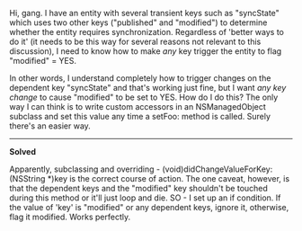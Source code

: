 Hi, gang. I have an entity with several transient keys such as "syncState" which uses two other keys ("published" and "modified") to determine whether the entity requires synchronization. Regardless of 'better ways to do it' (it needs to be this way for several reasons not relevant to this discussion), I need to know how to make *any* key trigger the entity to flag "modified" = YES.

In other words, I understand completely how to trigger changes on the dependent key "syncState" and that's working just fine, but I want *any key change* to cause "modified" to be set to YES. How do I do this? The only way I can think is to write custom accessors in an NSManagedObject subclass and set this value any time a     setFoo: method is called. Surely there's an easier way.

----

**Solved**

Apparently, subclassing and overriding     - (void)didChangeValueForKey:(NSString *)key is the correct course of action. The one caveat, however, is that the dependent keys and the "modified" key shouldn't be touched during this method or it'll just loop and die. SO - I set up an if condition. If the value of 'key' is "modified" or any dependent keys, ignore it, otherwise, flag it modified. Works perfectly.
